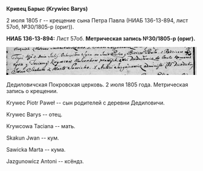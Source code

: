 **Кривец Барыс (Krywiec Barys)**

2 июля 1805 г -- крещение сына Петра Павла (НИАБ 136-13-894, лист 57об,
№30/1805-р (ориг)).

**НИАБ 136-13-894:** Лист 57об. **Метрическая запись №30/1805-р
(ориг).**

![](./media/eb473e4fa9fae93f19ee8295a7a0b188e6c010bf.png)

Дедиловичская Покровская церковь. 2 июля 1805 года. Метрическая запись о
крещении.

Krywec Piotr Paweł -- сын родителей с деревни Дедиловичи.

Krywec Barys -- отец.

Krywcowa Taciana -- мать.

Skakun Jwan -- кум.

Sawicka Marta -- кума.

Jazgunowicz Antoni -- ксёндз.
